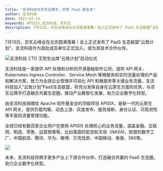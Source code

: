 ```yaml
---
title: "支流科技与京东云携手，共筑 PaaS 新生态"
author: 支流科技
date: 2021-07-14
keywords: APISIX,支流科技，京东云
description: 7月13日，京东云峰会在北京圆满落幕！会上正式发布了 PaaS 生态联盟“云筑计划”，支流科技作为首批成员单位正式加入，成为其技术合作伙伴
---
```


7月13日，京东云峰会在北京圆满落幕！会上正式发布了 PaaS 生态联盟“云筑计划”，支流科技作为首批成员单位正式加入，成为其技术合作伙伴。

![支流科技 CTO 王院生出席“云筑计划”启动仪式](https://static.apiseven.com/202108/1632447939172-d26116cb-e689-49a8-8fd1-1dc4806583cd.png)

支流科技是一家提供 API 处理和分析的开源基础软件公司，提供 API 网关、Kubernetes Ingress Controller、Service Mesh 等微服务和实时流量处理的产品和解决方案，致力为全球企业管理并可视化 API 和微服务等关键业务流量。支流科技加入“云筑计划”PaaS生态联盟，将充分发挥自身在云原生方面的优势，与京东云携手打造融合共赢生态圈，推动产业数智化发展，助力企业数字化转型。 

由支流科技捐赠给 Apache 软件基金会的顶级项目 APISIX，是新一代的云原生 API 网关，提供负载均衡、动态上游、灰度发布、服务熔断、身份认证、可观测性等丰富的流量管理功能。 

全球已经有数百家企业用户在使用 APISIX 处理核心的业务流量，涵盖金融、互联网、制造、零售、运营商等等，比如美国的航空航天局（NASA)、欧盟的数字工厂、中国航信、腾讯、华为、微博、贝壳找房、中国移动、泰康、360等。

![](https://static.apiseven.com/202108/1632448013399-106b9c5c-2518-4258-8db4-cb81c7cb7ac3.png)

未来，支流科技将携手更多产业上下游合作伙伴，打造融合共赢的 PaaS 生态圈，助力企业数字化转型。